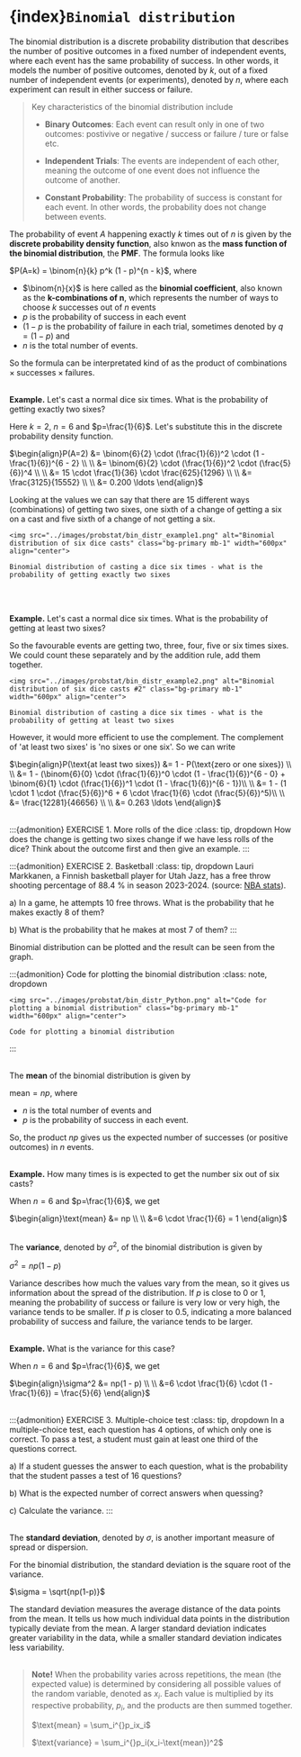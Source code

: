 # {index}`Binomial distribution`
The binomial distribution is a discrete probability distribution that describes the number of positive outcomes in a fixed number of independent events, where each event has the same probability of success. In other words, it models the number of positive outcomes, denoted by $k$, out of a fixed number of independent events (or experiments), denoted by $n$, where each experiment can result in either success or failure.

> Key characteristics of the binomial distribution include
>
> - **Binary Outcomes**: Each event can result only in one of two outcomes: postivive or negative / success or failure / ture or false etc.
>
> - **Independent Trials**: The events are independent of each other, meaning the outcome of one event does not influence the outcome of another.
>
> - **Constant Probability**: The probability of success is constant for each event. In other words, the probability does not change between events.

The probability of event $A$ happening exactly $k$ times out of $n$ is given by the **discrete probability density function**, also knwon as the **mass function of the binomial distribution**, the **PMF**. The formula looks like

$P(A=k) = \binom{n}{k} p^k (1 - p)^{n - k}$, where

- $\binom{n}{x}$ is here called as the **binomial coefficient**, also known as the **k-combinations of n**, which represents the number of ways to choose $k$ successes out of $n$ events
- $p$ is the probability of success in each event
- $(1 - p$ is the probability of failure in each trial, sometimes denoted by $q = (1 - p)$ and
- $n$ is the total number of events.

So the formula can be interpretated kind of as the product of $\text{combinations} \times \text{successes} \times \text{failures}$.
<br></br>

**Example.** Let's cast a normal dice six times. What is the probability of getting exactly two sixes?

Here $k=2$, $n=6$ and $p=\frac{1}{6}$. Let's substitute this in the discrete probability density function.

$\begin{align}P(A=2) &= \binom{6}{2} \cdot (\frac{1}{6})^2 \cdot (1 - \frac{1}{6})^{6 - 2} \\ \\
&= \binom{6}{2} \cdot (\frac{1}{6})^2 \cdot (\frac{5}{6})^4 \\ \\
&= 15 \cdot \frac{1}{36} \cdot \frac{625}{1296} \\ \\
&= \frac{3125}{15552} \\ \\
&= 0.200 \ldots \end{align}$

Looking at the values we can say that there are 15 different ways (combinations) of getting two sixes, one sixth of a change of getting a six on a cast and five sixth of a change of not getting a six.

```{figure-md} bin_distr_example1
<img src="../images/probstat/bin_distr_example1.png" alt="Binomial distribution of six dice casts" class="bg-primary mb-1" width="600px" align="center">

Binomial distribution of casting a dice six times - what is the probability of getting exactly two sixes
```
<br></br>

**Example.** Let's cast a normal dice six times. What is the probability of getting at least two sixes?

So the favourable events are getting two, three, four, five or six times sixes. We could count these separately and by the addition rule, add them together.

```{figure-md} bin_distr_example2
<img src="../images/probstat/bin_distr_example2.png" alt="Binomial distribution of six dice casts #2" class="bg-primary mb-1" width="600px" align="center">

Binomial distribution of casting a dice six times - what is the probability of getting at least two sixes
```

However, it would more efficient to use the complement. The complement of 'at least two sixes' is 'no sixes or one six'. So we can write

$\begin{align}P(\text{at least two sixes}) &= 1 - P(\text{zero or one sixes}) \\ \\
&= 1 - (\binom{6}{0} \cdot (\frac{1}{6})^0 \cdot (1 - \frac{1}{6})^{6 - 0} + \binom{6}{1} \cdot (\frac{1}{6})^1 \cdot (1 - \frac{1}{6})^{6 - 1})\\ \\
&= 1 - (1 \cdot 1 \cdot (\frac{5}{6})^6 + 6 \cdot \frac{1}{6} \cdot (\frac{5}{6})^5)\\ \\
&= \frac{12281}{46656} \\ \\
&= 0.263 \ldots \end{align}$
<br></br>

:::{admonition} EXERCISE 1. More rolls of the dice
:class: tip, dropdown
How does the change is getting two sixes change if we have less rolls of the dice? Think about the outcome first and then give an example.
:::

:::{admonition} EXERCISE 2. Basketball
:class: tip, dropdown
Lauri Markkanen, a Finnish basketball player for Utah Jazz, has a free throw shooting percentage of 88.4 % in season 2023-2024. (source: <a href="https://www.nba.com/stats/player/1628374" target="_blank">NBA stats</a>).

a) In a game, he attempts 10 free throws. What is the probability that he makes exactly 8 of them?

b) What is the probability that he makes at most 7 of them?
:::

Binomial distribution can be plotted and the result can be seen from the graph.

:::{admonition} Code for plotting the binomial distribution
:class: note, dropdown
```{figure-md} bin_distr_Python
<img src="../images/probstat/bin_distr_Python.png" alt="Code for plotting a binomial distribution" class="bg-primary mb-1" width="600px" align="center">

Code for plotting a binomial distribution
```
:::
<br></br>

The **mean** of the binomial distribution is given by

$\text{mean} = np$, where

- $n$ is the total number of events and
- $p$ is the probability of success in each event.

So, the product $np$ gives us the expected number of successes (or positive outcomes) in $n$ events.
<br></br>

**Example.** How many times is is expected to get the number six out of six casts?

When $n=6$ and $p=\frac{1}{6}$, we get

$\begin{align}\text{mean} &= np \\ \\
&=6 \cdot \frac{1}{6} = 1 \end{align}$
<br></br>

The **variance**, denoted by $\sigma^2$, of the binomial distribution is given by

$\sigma^2 = np(1 - p)$

Variance describes how much the values vary from the mean, so it gives us information about the spread of the distribution. If $p$ is close to 0 or 1, meaning the probability of success or failure is very low or very high, the variance tends to be smaller. If $p$ is closer to 0.5, indicating a more balanced probability of success and failure, the variance tends to be larger.
<br></br>

**Example.** What is the variance for this case?

When $n=6$ and $p=\frac{1}{6}$, we get

$\begin{align}\sigma^2 &= np(1 - p) \\ \\
&=6 \cdot \frac{1}{6} \cdot (1 - \frac{1}{6}) = \frac{5}{6} \end{align}$
<br></br>

:::{admonition} EXERCISE 3. Multiple-choice test
:class: tip, dropdown
In a multiple-choice test, each question has 4 options, of which only one is correct. To pass a test, a student must gain at least one third of the questions correct.

a) If a student guesses the answer to each question, what is the probability that the student passes a test of 16 questions?

b) What is the expected number of correct answers when quessing?

c) Calculate the variance.
:::
<br></br>

The **standard deviation**, denoted by $\sigma$, is another important measure of spread or dispersion. 

For the binomial distribution, the standard deviation is the square root of the variance.

$\sigma = \sqrt{np(1-p)}$

The standard deviation measures the average distance of the data points from the mean. It tells us how much individual data points in the distribution typically deviate from the mean. A larger standard deviation indicates greater variability in the data, while a smaller standard deviation indicates less variability.
<br></br>

> **Note!** When the probability varies across repetitions, the mean (the expected value) is determined by considering all possible values of the random variable, denoted as $x_i$. Each value is multiplied by its respective probability, $p_i$, and the products are then summed together.
>
> $\text{mean} = \sum_i^{}p_ix_i$
>
> $\text{variance} = \sum_i^{}p_i(x_i-\text{mean})^2$